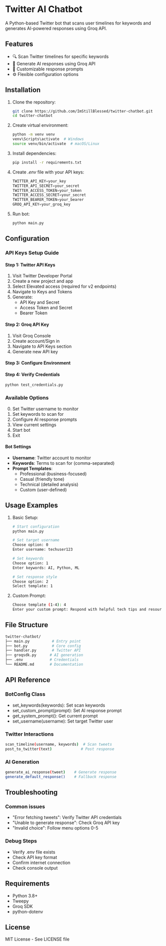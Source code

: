 # Twitter AI Chatbot

A Python-based Twitter bot that scans user timelines for keywords and generates AI-powered responses using Groq API.

## Features

- 🔍 Scan Twitter timelines for specific keywords
- 🤖 Generate AI responses using Groq API
- 🎯 Customizable response prompts
- ⚙️ Flexible configuration options

## Installation

1. Clone the repository:

    ```bash
    git clone https://github.com/ImStillBlessed/twitter-chatbot.git
    cd twitter-chatbot
    ```

2. Create virtual environment:

    ```bash
    python -m venv venv
    venv\Scripts\activate  # Windows
    source venv/bin/activate  # macOS/Linux
    ```

3. Install dependencies:

    ```bash
    pip install -r requirements.txt
    ```

4. Create *.env* file with your API keys:

    ```js
    TWITTER_API_KEY=your_key
    TWITTER_API_SECRET=your_secret
    TWITTER_ACCESS_TOKEN=your_token
    TWITTER_ACCESS_SECRET=your_secret
    TWITTER_BEARER_TOKEN=your_bearer
    GROQ_API_KEY=your_groq_key
    ```

5. Run bot:

    ```bash
    python main.py
    ```

## Configuration

### API Keys Setup Guide

#### Step 1: Twitter API Keys

1. Visit Twitter Developer Portal
2. Create a new project and app
3. Select Elevated access (required for v2 endpoints)
4. Navigate to Keys and Tokens
5. Generate:
    - API Key and Secret
    - Access Token and Secret
    - Bearer Token

#### Step 2: Groq API Key

1. Visit Groq Console
2. Create account/Sign in
3. Navigate to API Keys section
4. Generate new API key

#### Step 3: Configure Environment

#### Step 4: Verify Credentials

```bash
python test_credentials.py
```

### Available Options

0. Set Twitter username to monitor
1. Set keywords to scan for
2. Configure AI response prompts
3. View current settings
4. Start bot
5. Exit

#### Bot Settings

- **Username**: Twitter account to monitor
- **Keywords**: Terms to scan for (comma-separated)
- **Prompt Templates**:
  - Professional (business-focused)
  - Casual (friendly tone)
  - Technical (detailed analysis)
  - Custom (user-defined)

## Usage Examples

1. Basic Setup:

    ```bash
    # Start configuration
    python main.py

    # Set target username
    Choose option: 0
    Enter username: techuser123

    # Set keywords
    Choose option: 1
    Enter keywords: AI, Python, ML

    # Set response style
    Choose option: 2
    Select template: 1
    ```

2. Custom Prompt:

    ```bash
    Choose template (1-4): 4
    Enter your custom prompt: Respond with helpful tech tips and resources
    ```

## File Structure

```bash
twitter-chatbot/
├── main.py          # Entry point
├── bot.py           # Core config
├── handler.py       # Twitter API
├── groqsdk.py      # AI generation
├── .env            # Credentials
└── README.md       # Documentation
```

## API Reference

### BotConfig Class

- set_keywords(keywords): Set scan keywords
- set_custom_prompt(prompt): Set AI response prompt
- get_system_prompt(): Get current prompt
- set_username(username): Set target Twitter user

### Twitter Interactions

```bash
scan_timeline(username, keywords)  # Scan tweets
post_to_twitter(text)             # Post response
```

### AI Generation

```bash
generate_ai_response(tweet)    # Generate response
generate_default_response()    # Fallback response
```

## Troubleshooting

### Common issues

- "Error fetching tweets": Verify Twitter API credentials
- "Unable to generate response": Check Groq API key
- "Invalid choice": Follow menu options 0-5

### Debug Steps

- Verify .env file exists
- Check API key format
- Confirm internet connection
- Check console output

## Requirements

- Python 3.8+
- Tweepy
- Groq SDK
- python-dotenv

## License

MIT License - See LICENSE file
